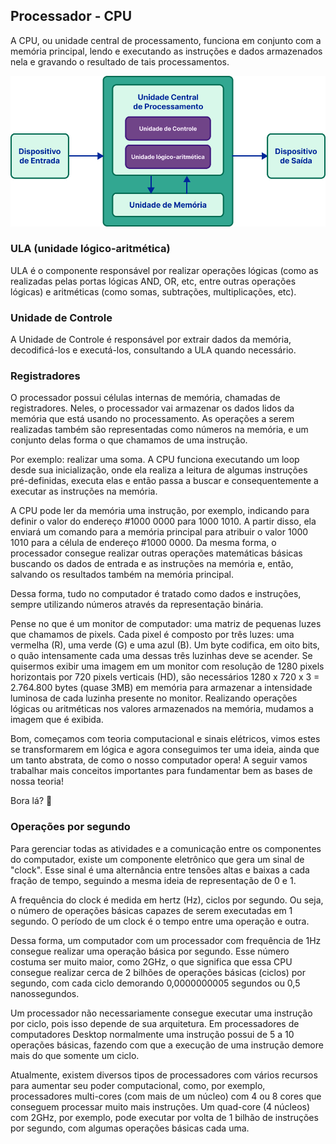 ## Processador - CPU

A CPU, ou unidade central de processamento, funciona em conjunto com a memória principal, lendo e executando as instruções e dados armazenados nela e gravando o resultado de tais processamentos.

<img src='cpu-diagram-.png'>

### ULA (unidade lógico-aritmética)

ULA é o componente responsável por realizar operações lógicas (como as realizadas pelas portas lógicas AND, OR, etc, entre outras operações lógicas) e aritméticas (como somas, subtrações, multiplicações, etc).

### Unidade de Controle

A Unidade de Controle é responsável por extrair dados da memória, decodificá-los e executá-los, consultando a ULA quando necessário.

### Registradores

O processador possui células internas de memória, chamadas de registradores. Neles, o processador vai armazenar os dados lidos da memória que está usando no processamento. As operações a serem realizadas também são representadas como números na memória, e um conjunto delas forma o que chamamos de uma instrução.

Por exemplo: realizar uma soma. A CPU funciona executando um loop desde sua inicialização, onde ela realiza a leitura de algumas instruções pré-definidas, executa elas e então passa a buscar e consequentemente a executar as instruções na memória.

A CPU pode ler da memória uma instrução, por exemplo, indicando para definir o valor do endereço #1000 0000 para 1000 1010. A partir disso, ela enviará um comando para a memória principal para atribuir o valor 1000 1010 para a célula de endereço #1000 0000. Da mesma forma, o processador consegue realizar outras operações matemáticas básicas buscando os dados de entrada e as instruções na memória e, então, salvando os resultados também na memória principal.

Dessa forma, tudo no computador é tratado como dados e instruções, sempre utilizando números através da representação binária.

Pense no que é um monitor de computador: uma matriz de pequenas luzes que chamamos de pixels. Cada pixel é composto por três luzes: uma vermelha (R), uma verde (G) e uma azul (B). Um byte codifica, em oito bits, o quão intensamente cada uma dessas três luzinhas deve se acender. Se quisermos exibir uma imagem em um monitor com resolução de 1280 pixels horizontais por 720 pixels verticais (HD), são necessários 1280 x 720 x 3 = 2.764.800 bytes (quase 3MB) em memória para armazenar a intensidade luminosa de cada luzinha presente no monitor. Realizando operações lógicas ou aritméticas nos valores armazenados na memória, mudamos a imagem que é exibida.

Bom, começamos com teoria computacional e sinais elétricos, vimos estes se transformarem em lógica e agora conseguimos ter uma ideia, ainda que um tanto abstrata, de como o nosso computador opera! A seguir vamos trabalhar mais conceitos importantes para fundamentar bem as bases de nossa teoria!

Bora lá? 🚀

### Operações por segundo

Para gerenciar todas as atividades e a comunicação entre os componentes do computador, existe um componente eletrônico que gera um sinal de "clock". Esse sinal é uma alternância entre tensões altas e baixas a cada fração de tempo, seguindo a mesma ideia de representação de 0 e 1.

A frequência do clock é medida em hertz (Hz), ciclos por segundo. Ou seja, o número de operações básicas capazes de serem executadas em 1 segundo. O período de um clock é o tempo entre uma operação e outra.

Dessa forma, um computador com um processador com frequência de 1Hz consegue realizar uma operação básica por segundo. Esse número costuma ser muito maior, como 2GHz, o que significa que essa CPU consegue realizar cerca de 2 bilhões de operações básicas (ciclos) por segundo, com cada ciclo demorando 0,0000000005 segundos ou 0,5 nanossegundos.

Um processador não necessariamente consegue executar uma instrução por ciclo, pois isso depende de sua arquitetura. Em processadores de computadores Desktop normalmente uma instrução possui de 5 a 10 operações básicas, fazendo com que a execução de uma instrução demore mais do que somente um ciclo.

Atualmente, existem diversos tipos de processadores com vários recursos para aumentar seu poder computacional, como, por exemplo, processadores multi-cores (com mais de um núcleo) com 4 ou 8 cores que conseguem processar muito mais instruções. Um quad-core (4 núcleos) com 2GHz, por exemplo, pode executar por volta de 1 bilhão de instruções por segundo, com algumas operações básicas cada uma.

